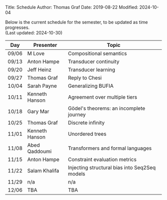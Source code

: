Title: Schedule
Author: Thomas Graf
Date: 2019-08-22
Modified: 2024-10-04

Below is the current schedule for the semester, to be updated as time progresses.  
(Last updated: 2024-10-30)


| Day   | Presenter          | Topic                                          |
|-------|--------------------|------------------------------------------------|
| 09/06 | M Love | Compositional semantics |
| 09/13 | Anton Hampe | Transducer continuity |
| 09/20 | Jeff Heinz | Transducer learning |
| 09/27 | Thomas Graf | Reply to Chesi |
| 10/04 | Sarah Payne | Generalizing BUFIA |
| 10/11 | Kenneth Hanson | Agreement over multiple tiers |
| 10/18 | Gary Mar | Gödel's theorems: an incomplete journey |
| 10/25 | Thomas Graf | Discrete infinity |
| 11/01 | Kenneth Hanson | Unordered trees |
| 11/08 | Abed Qaddoumi | Transformers and formal languages |
| 11/15 | Anton Hampe | Constraint evaluation metrics |
| 11/22 | Salam Khalifa | Injecting structural bias into Seq2Seq models |
| 11/29 | n/a | n/a |
| 12/06 | TBA | TBA |

